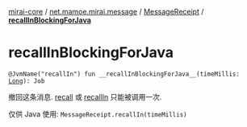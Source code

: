 [mirai-core](../../index.md) / [net.mamoe.mirai.message](../index.md) / [MessageReceipt](index.md) / [__recallInBlockingForJava__](./__recall-in-blocking-for-java__.md)

# __recallInBlockingForJava__

`@JvmName("recallIn") fun __recallInBlockingForJava__(timeMillis: `[`Long`](https://kotlinlang.org/api/latest/jvm/stdlib/kotlin/-long/index.html)`): Job`

撤回这条消息. [recall](../recall.md) 或 [recallIn](../../net.mamoe.mirai/kotlinx.coroutines.-coroutine-scope/recall-in.md) 只能被调用一次.

仅供 Java 使用: `MessageReceipt.recallIn(timeMillis)`

